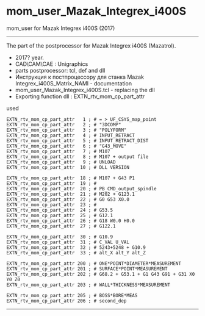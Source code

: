 # mom_user_Mazak_Integrex_i400S
 mom_user for Mazak Integrex i400S (2017)
____

The part of the postprocessor for Mazak Integrex i400S (Mazatrol).
- 2017? year.
- CAD\CAM\CAE : Unigraphics
- parts postprocessor: tcl, def and dll
- Инструкция к постпроцессору для станка Mazak Integrex_i400S_Matrix_NAMI - documentation
- mom_user_Mazak_Integrex_i400S.tcl - replacing the dll
- Exporting function dll : EXTN_rtv_mom_cp_part_attr

used
```
EXTN_rtv_mom_cp_part_attr   1 ; # = > UF_CSYS_map_point
EXTN_rtv_mom_cp_part_attr   2 ; # "3DCOMP"
EXTN_rtv_mom_cp_part_attr   3 ; # "POLYFORM"
EXTN_rtv_mom_cp_part_attr   4 ; # INPUT_RETRACT
EXTN_rtv_mom_cp_part_attr   5 ; # INPUT_RETRACT_DIST
EXTN_rtv_mom_cp_part_attr   6 ; # "G43_MOVE"
EXTN_rtv_mom_cp_part_attr   7 ; # M107
EXTN_rtv_mom_cp_part_attr   8 ; # M107 + output file
EXTN_rtv_mom_cp_part_attr   9 ; # UNLOAD
EXTN_rtv_mom_cp_part_attr  10 ; # DLL VERSION

EXTN_rtv_mom_cp_part_attr  18 ; # M107 + G43 P1
EXTN_rtv_mom_cp_part_attr  19 ; #
EXTN_rtv_mom_cp_part_attr  20 ; # PB_CMD_output_spindle
EXTN_rtv_mom_cp_part_attr  21 ; # M202 + G123.1
EXTN_rtv_mom_cp_part_attr  22 ; # G0 G53 X0.0
EXTN_rtv_mom_cp_part_attr  23 ; #
EXTN_rtv_mom_cp_part_attr  24 ; # G53.5
EXTN_rtv_mom_cp_part_attr  25 ; # G12.1
EXTN_rtv_mom_cp_part_attr  26 ; # G18 W0.0 H0.0
EXTN_rtv_mom_cp_part_attr  27 ; # G122.1

EXTN_rtv_mom_cp_part_attr  30 ; # G10.9
EXTN_rtv_mom_cp_part_attr  31 ; # C_VAL U_VAL
EXTN_rtv_mom_cp_part_attr  32 ; # 5243+5248 + G10.9
EXTN_rtv_mom_cp_part_attr  33 ; # alt_X alt_Y alt_Z

EXTN_rtv_mom_cp_part_attr 200 ; # ONE*POINT*DIAMETER*MEASUREMENT
EXTN_rtv_mom_cp_part_attr 201 ; # SURFACE*POINT*MEASUREMENT
EXTN_rtv_mom_cp_part_attr 202 ; # G68.2 + G53.1 + G1 G43 G91 + G31 X0 Y0 Z0
EXTN_rtv_mom_cp_part_attr 203 ; # WALL*THICKNESS*MEASUREMENT

EXTN_rtv_mom_cp_part_attr 205 ; # BOSS*BORE*MEAS
EXTN_rtv_mom_cp_part_attr 206 ; # second_dep

```
____
